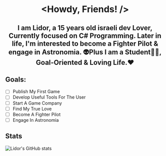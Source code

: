 # <center><Howdy, Friends! />
## <center>I am Lidor, a 15 years old israeli dev Lover, Currently focused on C# Programming. Later in life, I'm interested to become a Fighter Pilot & engage in Astronomia. 👽Plus I am a Student🧑‍🎓, Goal-Oriented & Loving Life.❤️

## Goals:
 - [ ] Publish My First Game
 - [ ] Develop Useful Tools For The User
 - [ ] Start A Game Company
 - [ ] Find My True Love
 - [ ] Become A Fighter Pilot
 - [ ] Engage In Astronomia
## Stats

![Lidor's GitHub stats](https://github-readme-stats.vercel.app/api?username=TheLlamaAmanda&theme=monokai&show_icons=true)
